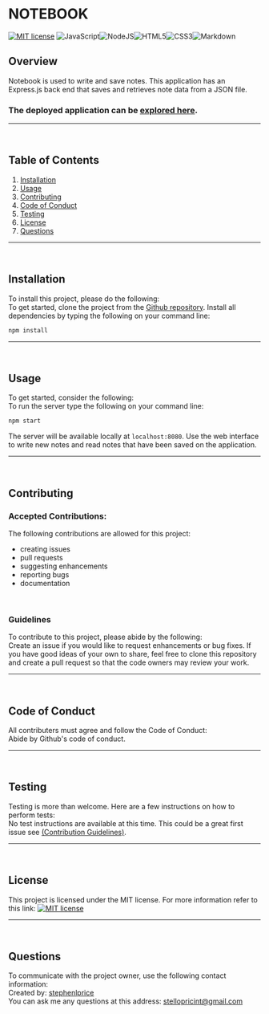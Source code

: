 
# NOTEBOOK

[![MIT license](https://img.shields.io/badge/License-MIT-blue.svg)](https://lbesson.mit-license.org/) <img alt="JavaScript" src="https://img.shields.io/badge/javascript%20-%23323330.svg?&style=for-the-badge&logo=javascript&logoColor=%23F7DF1E"/><img alt="NodeJS" src="https://img.shields.io/badge/node.js%20-%2343853D.svg?&style=for-the-badge&logo=node.js&logoColor=white"/><img alt="HTML5" src="https://img.shields.io/badge/html5%20-%23E34F26.svg?&style=for-the-badge&logo=html5&logoColor=white"/><img alt="CSS3" src="https://img.shields.io/badge/css3%20-%231572B6.svg?&style=for-the-badge&logo=css3&logoColor=white"/><img alt="Markdown" src="https://img.shields.io/badge/markdown-%23000000.svg?&style=for-the-badge&logo=markdown&logoColor=white"/>

## Overview
Notebook is used to write and save notes. This application has an Express.js back end that saves and retrieves note data from a JSON file.

### The deployed application can be [explored here](https://notebookjs.herokuapp.com/).
<hr>
<br>

## Table of Contents
1. [Installation](#Installation)
2. [Usage](#Usage)
3. [Contributing](#Contributing)
4. [Code of Conduct](#Code-of-Conduct)
4. [Testing](#Testing)
5. [License](#License)
6. [Questions](#Questions)
<hr>
<br>

## Installation
To install this project, please do the following:<br>
To get started, clone the project from the [Github repository](https://github.com/stephenlprice/notebook). Install all dependencies by typing the following on your command line:
```bash
npm install 
```
<hr>
<br>

## Usage
To get started, consider the following:<br>
To run the server type the following on your command line:
```bash
npm start 
```
The server will be available locally at `localhost:8080`. Use the web interface to write new notes and read notes that have been saved on the application. 
<hr>
<br>

## Contributing

### Accepted Contributions:
The following contributions are allowed for this project:<br>
<ul>
<li>creating issues</li><li>pull requests</li><li>suggesting enhancements</li><li>reporting bugs</li><li>documentation</li>
</ul>
<br>

### Guidelines
To contribute to this project, please abide by the following:<br>
Create an issue if you would like to request enhancements or bug fixes. If you have good ideas of your own to share, feel free to clone this repository and create a pull request so that the code owners may review your work.
<hr>
<br>

## Code of Conduct
All contributers must agree and follow the Code of Conduct:<br>
Abide by Github's code of conduct.
<hr>
<br>

## Testing
Testing is more than welcome. Here are a few instructions on how to perform tests:<br>
No test instructions are available at this time. This could be a great first issue see [(Contribution Guidelines)](#Contributing).
<hr>
<br>

## License
This project is licensed under the MIT license.
For more information refer to this link: [![MIT license](https://img.shields.io/badge/License-MIT-blue.svg)](https://lbesson.mit-license.org/)
<hr>
<br>

## Questions
To communicate with the project owner, use the following contact information:<br>
Created by: [stephenlprice](https://github.com/stephenlprice) <br>
You can ask me any questions at this address: stellopricint@gmail.com
